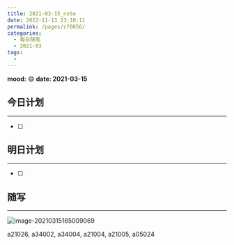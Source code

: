 ```yaml
---
title: 2021-03-15_note
date: 2022-11-13 23:10:11
permalink: /pages/cf0856/
categories:
  - 每日随笔
  - 2021-03
tags:
  - 
---
```

**mood:** :smile:  																		**date: 2021-03-15**  
## 今日计划  
------
- [ ]  
## 明日计划  
------
- [ ]  
## 随写 
------

![image-20210315165009069](D:\project\vscode\vuepress-theme-reco-demo\my-blog\blogs\每日随笔\2021-03-15_note.assets\image-20210315165009069.png)

a21026, a34002, a34004, a21004, a21005, a05024